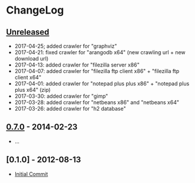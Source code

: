 # ChangeLog

## [Unreleased]

- 2017-04-25; added crawler for "graphviz"
- 2017-04-21: fixed crawler for "arangodb x64" (new crawling url + new download url)
- 2017-04-13: added crawler for "filezilla server x86"
- 2017-04-07: added crawler for "filezilla ftp client x86" + "filezilla ftp client x64"
- 2017-04-01: added crawler for "notepad plus plus x86" + "notepad plus plus x64" (zip)
- 2017-03-30: added crawler for "gimp"
- 2017-03-28: added crawler for "netbeans x86" and "netbeans x64"
- 2017-03-26: added crawler for "h2 database"

## [0.7.0] - 2014-02-23

- ...

## [0.1.0] - 2012-08-13

- [Initial Commit](https://github.com/WPN-XM/updater/tree/755e324bb2189912dd19d5e9824b956009198437)

[Unreleased]: https://github.com/wpn-xm/updater/compare/0.7.0...HEAD
[0.7.0]: https://github.com/wpn-xm/updater/compare/755e324bb2189912dd19d5e9824b956009198437...0.7.0
